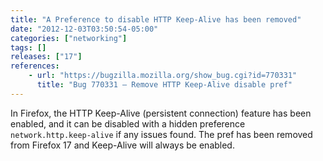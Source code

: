 ```yaml
---
title: "A Preference to disable HTTP Keep-Alive has been removed"
date: "2012-12-03T03:50:54-05:00"
categories: ["networking"]
tags: []
releases: ["17"]
references:
    - url: "https://bugzilla.mozilla.org/show_bug.cgi?id=770331"
      title: "Bug 770331 – Remove HTTP Keep-Alive disable pref"
---
```

In Firefox, the HTTP Keep-Alive (persistent connection) feature has been enabled, and it can be disabled with a hidden preference `network.http.keep-alive` if any issues found. The pref has been removed from Firefox 17 and Keep-Alive will always be enabled.
